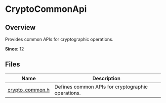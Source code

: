 # CryptoCommonApi

## Overview

Provides common APIs for cryptographic operations.

**Since**: 12

## Files

| Name| Description|
| -- | -- |
| [crypto_common.h](capi-crypto-common-h.md) | Defines common APIs for cryptographic operations.|
